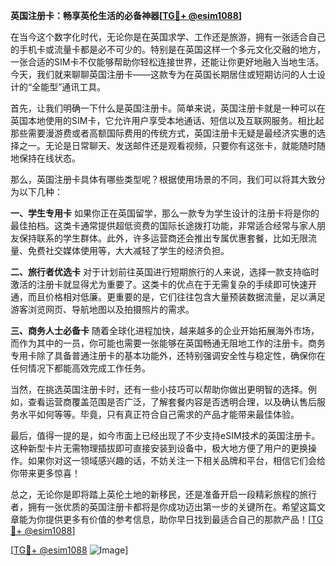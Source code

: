 **英国注册卡：畅享英伦生活的必备神器[[TG💪+ @esim1088](https://t.me/s/esim1088)]**

在当今这个数字化时代，无论你是在英国求学、工作还是旅游，拥有一张适合自己的手机卡或流量卡都是必不可少的。特别是在英国这样一个多元文化交融的地方，一张合适的SIM卡不仅能够帮助你轻松连接世界，还能让你更好地融入当地生活。今天，我们就来聊聊英国注册卡——这款专为在英国长期居住或短期访问的人士设计的“全能型”通讯工具。

首先，让我们明确一下什么是英国注册卡。简单来说，英国注册卡就是一种可以在英国本地使用的SIM卡，它允许用户享受本地通话、短信以及互联网服务。相比起那些需要漫游费或者高额国际费用的传统方式，英国注册卡无疑是最经济实惠的选择之一。无论是日常聊天、发送邮件还是观看视频，只要你有这张卡，就能随时随地保持在线状态。

那么，英国注册卡具体有哪些类型呢？根据使用场景的不同，我们可以将其大致分为以下几种：

**一、学生专用卡**
如果你正在英国留学，那么一款专为学生设计的注册卡将是你的最佳拍档。这类卡通常提供超低资费的国际长途拨打功能，非常适合经常与家人朋友保持联系的学生群体。此外，许多运营商还会推出专属优惠套餐，比如无限流量、免费社交媒体使用等，大大减轻了学生的经济负担。

**二、旅行者优选卡**
对于计划前往英国进行短期旅行的人来说，选择一款支持临时激活的注册卡就显得尤为重要了。这类卡的优点在于无需复杂的手续即可快速开通，而且价格相对低廉。更重要的是，它们往往包含大量预装数据流量，足以满足游客浏览网页、导航地图以及拍摄照片的需求。

**三、商务人士必备卡**
随着全球化进程加快，越来越多的企业开始拓展海外市场，而作为其中的一员，你可能也需要一张能够在英国畅通无阻地工作的注册卡。商务专用卡除了具备普通注册卡的基本功能外，还特别强调安全性与稳定性，确保你在任何情况下都能高效完成工作任务。

当然，在挑选英国注册卡时，还有一些小技巧可以帮助你做出更明智的选择。例如，查看运营商覆盖范围是否广泛，了解套餐内容是否透明合理，以及确认售后服务水平如何等等。毕竟，只有真正符合自己需求的产品才能带来最佳体验。

最后，值得一提的是，如今市面上已经出现了不少支持eSIM技术的英国注册卡。这种新型卡片无需物理插拔即可直接安装到设备中，极大地方便了用户的更换操作。如果你对这一领域感兴趣的话，不妨关注一下相关品牌和平台，相信它们会给你带来更多惊喜！

总之，无论你是即将踏上英伦土地的新移民，还是准备开启一段精彩旅程的旅行者，拥有一张优质的英国注册卡都将是你成功迈出第一步的关键所在。希望这篇文章能为你提供更多有价值的参考信息，助你早日找到最适合自己的那款产品！[[TG💪+ @esim1088](https://t.me/s/esim1088)]

[[TG💪+ @esim1088](https://t.me/s/esim1088) ![Image](https://i.postimg.cc/4NQfJmqS/Snipaste-2025-05-13-00-14-12.png)]